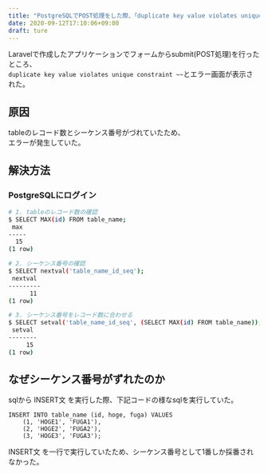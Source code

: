 ```yaml
---
title: "PostgreSQLでPOST処理をした際、「duplicate key value violates unique constraint ~~」エラーの表示"
date: 2020-09-12T17:10:06+09:00
draft: ture
---
```


Laravelで作成したアプリケーションでフォームからsubmit(POST処理)を行ったところ、  
`duplicate key value violates unique constraint ~~`とエラー画面が表示された。  

## 原因

tableのレコード数とシーケンス番号がづれていたため、  
エラーが発生していた。  

## 解決方法

### PostgreSQLにログイン

```bash
# 1. tableのレコード数の確認
$ SELECT MAX(id) FROM table_name;
 max
-----
  15
(1 row)

# 2. シーケンス番号の確認
$ SELECT nextval('table_name_id_seq');
 nextval
---------
      11
(1 row)

# 3. シーケンス番号をレコード数に合わせる
$ SELECT setval('table_name_id_seq', (SELECT MAX(id) FROM table_name));
 setval
--------
     15
(1 row)
```
## なぜシーケンス番号がずれたのか

sqlから INSERT文 を実行した際、下記コードの様なsqlを実行していた。

```
INSERT INTO table_name (id, hoge, fuga) VALUES
    (1, 'HOGE1', 'FUGA1'),
    (2, 'HOGE2', 'FUGA2'),
    (3, 'HOGE3', 'FUGA3');
```

INSERT文 を一行で実行していたため、シーケンス番号として1番しか採番されなかった。  
